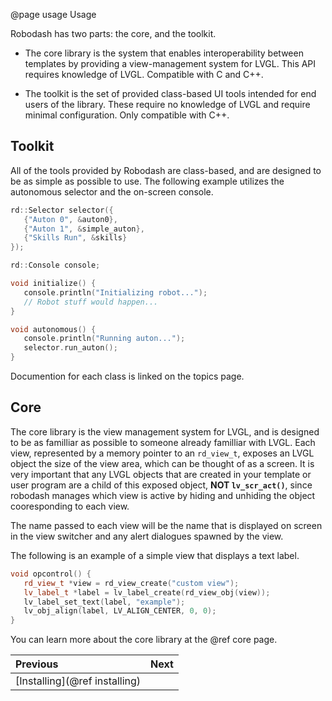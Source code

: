 @page usage Usage

Robodash has two parts: the core, and the toolkit.

- The core library is the system that enables interoperability between templates
  by providing a view-management system for LVGL. This API requires knowledge of
  LVGL. Compatible with C and C++.

- The toolkit is the set of provided class-based UI tools intended for end users
  of the library. These require no knowledge of LVGL and require minimal
  configuration. Only compatible with C++.

## Toolkit

All of the tools provided by Robodash are class-based, and are designed to be as
simple as possible to use. The following example utilizes the autonomous
selector and the on-screen console.

```cpp
rd::Selector selector({
   {"Auton 0", &auton0},
   {"Auton 1", &simple_auton},
   {"Skills Run", &skills}
});

rd::Console console;

void initialize() {
   console.println("Initializing robot...");
   // Robot stuff would happen...
}

void autonomous() {
   console.println("Running auton...");
   selector.run_auton();
}
```

Documention for each class is linked on the topics page.

## Core

The core library is the view management system for LVGL, and is designed to be
as familliar as possible to someone already familliar with LVGL. Each view,
represented by a memory pointer to an `rd_view_t`, exposes an LVGL object the
size of the view area, which can be thought of as a screen. It is very important
that any LVGL objects that are created in your template or user program are a
child of this exposed object, **NOT `lv_scr_act()`**, since robodash manages
which view is active by hiding and unhiding the object cooresponding to each
view.

The name passed to each view will be the name that is displayed on screen in the
view switcher and any alert dialogues spawned by the view.

The following is an example of a simple view that displays a text label.

```cpp
void opcontrol() {
   rd_view_t *view = rd_view_create("custom view");
   lv_label_t *label = lv_label_create(rd_view_obj(view));
   lv_label_set_text(label, "example");
   lv_obj_align(label, LV_ALIGN_CENTER, 0, 0);
}
```

You can learn more about the core library at the @ref core page.

<div class="section_buttons">
 
| Previous                      |  Next |
|:------------------------------|------:|
| [Installing](@ref installing) |       |
 
</div>
